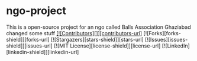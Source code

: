 # ngo-project
This is a open-source project for an ngo called Balls Association Ghaziabad
changed some stuff
[[![Contributors][]][contributors-url]](https://img.shields.io/github/contributors/othneildrew/Best-README-Template.svg?style=for-the-badge)
[![Forks][forks-shield]][forks-url]
[![Stargazers][stars-shield]][stars-url]
[![Issues][issues-shield]][issues-url]
[![MIT License][license-shield]][license-url]
[![LinkedIn][linkedin-shield]][linkedin-url]
